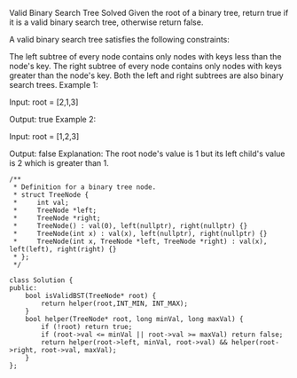 Valid Binary Search Tree
Solved
Given the root of a binary tree, return true if it is a valid binary search tree, otherwise return false.

A valid binary search tree satisfies the following constraints:

The left subtree of every node contains only nodes with keys less than the node's key.
The right subtree of every node contains only nodes with keys greater than the node's key.
Both the left and right subtrees are also binary search trees.
Example 1:

Input: root = [2,1,3]

Output: true
Example 2:

Input: root = [1,2,3]

Output: false
Explanation: The root node's value is 1 but its left child's value is 2 which is greater than 1.

```
/**
 * Definition for a binary tree node.
 * struct TreeNode {
 *     int val;
 *     TreeNode *left;
 *     TreeNode *right;
 *     TreeNode() : val(0), left(nullptr), right(nullptr) {}
 *     TreeNode(int x) : val(x), left(nullptr), right(nullptr) {}
 *     TreeNode(int x, TreeNode *left, TreeNode *right) : val(x), left(left), right(right) {}
 * };
 */

class Solution {
public:
    bool isValidBST(TreeNode* root) {
        return helper(root,INT_MIN, INT_MAX);
    }
    bool helper(TreeNode* root, long minVal, long maxVal) {
        if (!root) return true;
        if (root->val <= minVal || root->val >= maxVal) return false;
        return helper(root->left, minVal, root->val) && helper(root->right, root->val, maxVal);
    }
};
```
